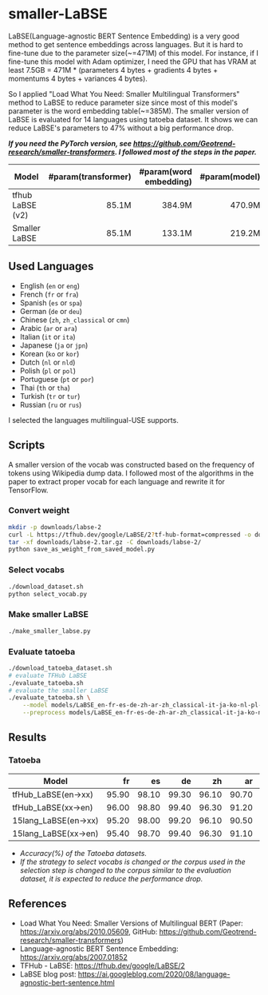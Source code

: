 # smaller-LaBSE

LaBSE(Language-agnostic BERT Sentence Embedding) is a very good method to get sentence embeddings across languages. But it is hard to fine-tune due to the parameter size(~=471M) of this model. For instance, if I fine-tune this model with Adam optimizer, I need the GPU that has VRAM at least 7.5GB = 471M * (parameters 4 bytes + gradients 4 bytes + momentums 4 bytes + variances 4 bytes).

So I applied "Load What You Need: Smaller Multilingual Transformers" method to LaBSE to reduce parameter size since most of this model's parameter is the word embedding table(~=385M). The smaller version of LaBSE is evaluated for 14 languages using tatoeba dataset. It shows we can reduce LaBSE's parameters to 47% without a big performance drop.

***If you need the PyTorch version, see <https://github.com/Geotrend-research/smaller-transformers>. I followed most of the steps in the paper.***

| Model            | #param(transformer) | #param(word embedding) | #param(model) | vocab size |
| ---------------- | ------------------: | ---------------------: | ------------: | ---------: |
| tfhub LaBSE (v2) |               85.1M |                 384.9M |        470.9M |    501,153 |
| Smaller LaBSE    |               85.1M |                 133.1M |        219.2M |    173,347 |

## Used Languages

- English (`en` or `eng`)
- French (`fr` or `fra`)
- Spanish (`es` or `spa`)
- German (`de` or `deu`)
- Chinese (`zh`, `zh_classical` or `cmn`)
- Arabic (`ar` or `ara`)
- Italian (`it` or `ita`)
- Japanese (`ja` or `jpn`)
- Korean (`ko` or `kor`)
- Dutch (`nl` or `nld`)
- Polish (`pl` or `pol`)
- Portuguese (`pt` or `por`)
- Thai (`th` or `tha`)
- Turkish (`tr` or `tur`)
- Russian (`ru` or `rus`)

I selected the languages multilingual-USE supports.

## Scripts

A smaller version of the vocab was constructed based on the frequency of tokens using Wikipedia dump data. I followed most of the algorithms in the paper to extract proper vocab for each language and rewrite it for TensorFlow.

### Convert weight

```sh
mkdir -p downloads/labse-2
curl -L https://tfhub.dev/google/LaBSE/2?tf-hub-format=compressed -o downloads/labse-2.tar.gz
tar -xf downloads/labse-2.tar.gz -C downloads/labse-2/
python save_as_weight_from_saved_model.py
```

### Select vocabs

```sh
./download_dataset.sh
python select_vocab.py
```

### Make smaller LaBSE

```sh
./make_smaller_labse.py
```

### Evaluate tatoeba

```sh
./download_tatoeba_dataset.sh
# evaluate TFHub LaBSE
./evaluate_tatoeba.sh
# evaluate the smaller LaBSE
./evaluate_tatoeba.sh \
    --model models/LaBSE_en-fr-es-de-zh-ar-zh_classical-it-ja-ko-nl-pl-pt-th-tr-ru/1/ \
    --preprocess models/LaBSE_en-fr-es-de-zh-ar-zh_classical-it-ja-ko-nl-pl-pt-th-tr-ru_preprocess/1/
```

## Results

### Tatoeba

| Model               |    fr |    es |    de |    zh |    ar |    it |    ja |    ko |    nl |    pl |    pt |    th |    tr |    ru |   avg |
| ------------------- | ----: | ----: | ----: | ----: | ----: | ----: | ----: | ----: | ----: | ----: | ----: | ----: | ----: | ----: | ----: |
| tfHub_LaBSE(en→xx)  | 95.90 | 98.10 | 99.30 | 96.10 | 90.70 | 95.30 | 96.40 | 94.10 | 97.50 | 97.90 | 95.70 | 82.85 | 98.30 | 95.30 | 95.25 |
| tfHub_LaBSE(xx→en)  | 96.00 | 98.80 | 99.40 | 96.30 | 91.20 | 94.00 | 96.50 | 92.90 | 97.00 | 97.80 | 95.40 | 83.58 | 98.50 | 95.30 | 95.19 |
| 15lang_LaBSE(en→xx) | 95.20 | 98.00 | 99.20 | 96.10 | 90.50 | 95.20 | 96.30 | 93.50 | 97.50 | 97.90 | 95.80 | 82.85 | 98.30 | 95.40 | 95.13 |
| 15lang_LaBSE(xx→en) | 95.40 | 98.70 | 99.40 | 96.30 | 91.10 | 94.00 | 96.30 | 92.70 | 96.70 | 97.80 | 95.40 | 83.58 | 98.50 | 95.20 | 95.08 |

- *Accuracy(%) of the Tatoeba datasets.*
- *If the strategy to select vocabs is changed or the corpus used in the selection step is changed to the corpus similar to the evaluation dataset, it is expected to reduce the performance drop.*

## References

- Load What You Need: Smaller Versions of Multilingual BERT (Paper: <https://arxiv.org/abs/2010.05609>, GitHub: <https://github.com/Geotrend-research/smaller-transformers>)
- Language-agnostic BERT Sentence Embedding: <https://arxiv.org/abs/2007.01852>
- TFHub - LaBSE: <https://tfhub.dev/google/LaBSE/2>
- LaBSE blog post: <https://ai.googleblog.com/2020/08/language-agnostic-bert-sentence.html>
